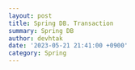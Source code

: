 ```yaml
---
layout: post
title: Spring DB. Transaction
summary: Spring DB
author: devhtak
date: '2023-05-21 21:41:00 +0900'
category: Spring
---
```

